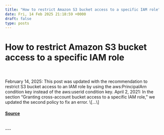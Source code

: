 ```yaml
---
title: "How to restrict Amazon S3 bucket access to a specific IAM role"
date: Fri, 14 Feb 2025 21:18:59 +0000
draft: false
type: posts
---
```

# How to restrict Amazon S3 bucket access to a specific IAM role

<br/>

<br/>
February 14, 2025: This post was updated with the recommendation to restrict S3 bucket access to an IAM role by using the aws:PrincipalArn condition key instead of the aws:userid condition key. April 2, 2021: In the section “Granting cross-account bucket access to a specific IAM role,” we updated the second policy to fix an error. \[…\]

#### [Source](https://aws.amazon.com/blogs/security/how-to-restrict-amazon-s3-bucket-access-to-a-specific-iam-role/)

<br/>
---
